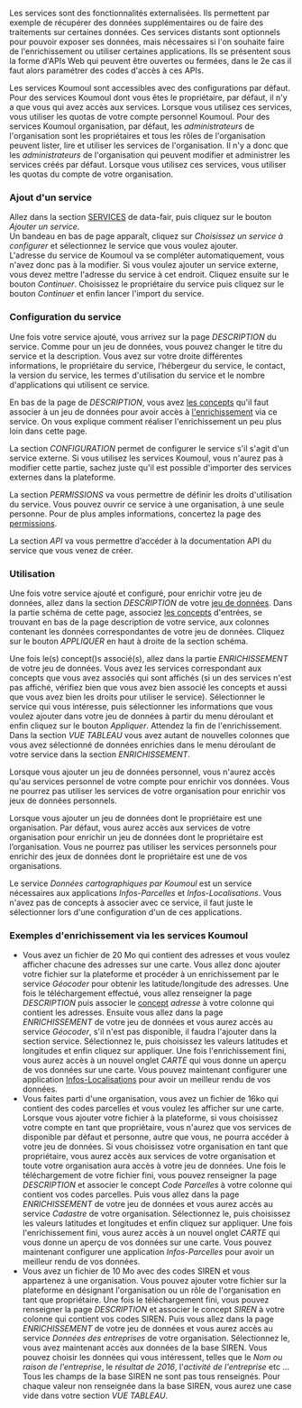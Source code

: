 Les services sont des fonctionnalités externalisées. Ils permettent par exemple de récupérer des données supplémentaires ou de faire des traitements sur certaines données. Ces services distants sont optionnels pour pouvoir exposer ses données, mais nécessaires si l'on souhaite faire de l'enrichissement ou utiliser certaines applications. Ils se présentent sous la forme d'APIs Web qui peuvent être ouvertes ou fermées, dans le 2e cas il faut alors paramétrer des codes d'accès à ces APIs.

Les services Koumoul sont accessibles avec des configurations par défaut.  
Pour des services Koumoul dont vous êtes le propriétaire, par défaut, il n'y a que vous qui avez accès aux services. Lorsque vous utilisez ces services, vous utiliser les quotas de votre compte personnel Koumoul.
Pour des services Koumoul organisation, par défaut, les *administrateurs* de l'organisation sont les propriétaires et tous les rôles de l'organisation peuvent lister, lire et utiliser les services de l'organisation. Il n'y a donc que les *administrateurs* de l'organisation qui peuvent modifier et administrer les services créés par défaut. Lorsque vous utilisez ces services, vous utiliser les quotas du compte de votre organisation.

### Ajout d'un service

Allez dans la section [SERVICES](https://koumoul.com/s/data-fair/remote-services) de data-fair, puis cliquez sur le bouton *Ajouter un service*.  
Un bandeau en bas de page apparaît, cliquez sur *Choisissez un service à configurer* et sélectionnez le service que vous voulez ajouter.  
L'adresse du service de Koumoul va se compléter automatiquement, vous n'avez donc pas à la modifier. Si vous voulez ajouter un service externe, vous devez mettre l'adresse du service à cet endroit.
Cliquez ensuite sur le bouton *Continuer*. Choisissez le propriétaire du service puis cliquez sur le bouton *Continuer* et enfin lancer l'import du service.

### Configuration du service

Une fois votre service ajouté, vous arrivez sur la page *DESCRIPTION* du service. Comme pour un jeu de données, vous pouvez changer le titre du service et la description. Vous avez sur votre droite différentes informations, le propriétaire du service, l’hébergeur du service, le contact, la version du service, les termes d'utilisation du service et le nombre d'applications qui utilisent ce service.

En bas de la page de *DESCRIPTION*, vous avez [les concepts](user-guide/concepts) qu'il faut associer à un jeu de données pour avoir accès à [l'enrichissement](user-guide/enrichment) via ce service. On vous explique comment réaliser l'enrichissement un peu plus loin dans cette page.

La section *CONFIGURATION* permet de configurer le service s'il s'agit d'un service externe. Si vous utilisez les services Koumoul, vous n'aurez pas à modifier cette partie, sachez juste qu'il est possible d'importer des services externes dans la plateforme.

La section *PERMISSIONS* va vous permettre de définir les droits d'utilisation du service. Vous pouvez ouvrir ce service à une organisation, à une seule personne. Pour de plus amples informations, concertez la page des [permissions](user-guide/permission).

La section *API* va vous permettre d’accéder à la documentation API du service que vous venez de créer.

### Utilisation

Une fois votre service ajouté et configuré, pour enrichir votre jeu de données, allez dans la section *DESCRIPTION* de votre [jeu de données](user-guide/dataset). Dans la partie schéma de cette page, associez [les concepts](user-guide/concepts) d'entrées, se trouvant en bas de la page description de votre service, aux colonnes contenant les données correspondantes de votre jeu de données. Cliquez sur le bouton *APPLIQUER* en haut à droite de la section schéma.

Une fois le(s) concept()s associé(s), allez dans la partie *ENRICHISSEMENT* de votre jeu de données. Vous avez les services correspondant aux concepts que vous avez associés qui sont  affichés (si un des services n'est pas affiché, vérifiez bien que vous avez bien associé les concepts et aussi que vous avez bien les droits pour utiliser le service). Sélectionner le service qui vous intéresse, puis sélectionner les informations que vous voulez ajouter dans votre jeu de données à partir du menu déroulant et enfin cliquez sur le bouton *Appliquer*. Attendez la fin de l'enrichissement. Dans la section *VUE TABLEAU* vous avez autant de nouvelles colonnes que vous avez sélectionné de données enrichies dans le menu déroulant de votre service dans la section *ENRICHISSEMENT*.

Lorsque vous ajouter un jeu de données personnel, vous n'aurez accès qu'au services personnel de votre compte pour enrichir vos données. Vous ne pourrez pas utiliser les services de votre organisation pour enrichir vos jeux de données personnels.

Lorsque vous ajouter un jeu de données dont le propriétaire est une organisation. Par défaut, vous aurez accès aux services de votre organisation pour enrichir un jeu de données dont le propriétaire est l’organisation. Vous ne pourrez pas utiliser les services personnels pour enrichir des jeux de données dont le propriétaire est une de vos organisations.

Le service *Données cartographiques par Koumoul* est un service nécessaires aux applications *Infos-Parcelles* et *Infos-Localisations*. Vous n'avez pas de concepts à associer avec ce service, il faut juste le sélectionner lors d'une configuration d'un de ces applications.

### Exemples d'enrichissement via les services Koumoul

* Vous avez un fichier de 20 Mo qui contient des adresses et vous voulez afficher chacune des adresses sur une carte. Vous allez donc ajouter votre fichier sur la plateforme et procéder à un enrichissement par le service *Géocoder* pour obtenir les latitude/longitude des adresses. Une fois le téléchargement effectué, vous allez renseigner la page *DESCRIPTION* puis associer le [concept](user-guide/concepts) *adresse* à votre colonne qui contient les adresses. Ensuite vous allez dans la page *ENRICHISSEMENT* de votre jeu de données et vous aurez accès au service *Géocoder*, s'il n'est pas disponible, il faudra l'ajouter dans la section service. Sélectionnez le, puis choisissez les valeurs latitudes et longitudes et enfin cliquez sur appliquer. Une fois l'enrichissement fini, vous aurez accès à un nouvel onglet *CARTE* qui vous donne un aperçu de vos données sur une carte. Vous pouvez maintenant configurer une application [Infos-Localisations](user-guide/application-infos-location) pour avoir un meilleur rendu de vos données.
* Vous faites parti d'une organisation, vous avez un fichier de 16ko qui contient des codes parcelles et vous voulez les afficher sur une carte.  
Lorsque vous ajouter votre fichier à la plateforme, si vous choisissez votre compte en tant que propriétaire, vous n'aurez que vos services de disponible par défaut et personne, autre que vous, ne pourra accéder à votre jeu de données. Si vous choisissez votre organisation en tant que propriétaire, vous aurez accès aux services de votre organisation et toute votre organisation aura accès à votre jeu de données. Une fois le téléchargement de votre fichier fini, vous pouvez renseigner la page *DESCRIPTION* et associer le concept *Code Parcelles* à votre colonne qui contient vos codes parcelles. Puis vous allez dans la page *ENRICHISSEMENT* de votre jeu de données et vous aurez accès au service *Cadastre* de votre organisation. Sélectionnez le, puis choisissez les valeurs latitudes et longitudes et enfin cliquez sur appliquer. Une fois l'enrichissement fini, vous aurez accès à un nouvel onglet *CARTE* qui vous donne un aperçu de vos données sur une carte. Vous pouvez maintenant configurer une application *Infos-Parcelles* pour avoir un meilleur rendu de vos données.
* Vous avez un fichier de 10 Mo avec des codes SIREN et vous appartenez à une organisation. Vous pouvez ajouter votre fichier sur la plateforme en désignant l'organisation ou un rôle de l'organisation en tant que propriétaire. Une fois le téléchargement fini, vous pouvez renseigner la page *DESCRIPTION* et associer le concept *SIREN* à votre colonne qui contient vos codes SIREN. Puis vous allez dans la page *ENRICHISSEMENT* de votre jeu de données et vous aurez accès au service *Données des entreprises* de votre organisation. Sélectionnez le, vous avez maintenant accès aux données de la base SIREN. Vous pouvez choisir les données qui vous intéressent, telles que le *Nom ou raison de l'entreprise*, le *résultat de 2016*, l'*activité de l'entreprise* etc ... Tous les champs de la base SIREN ne sont pas tous renseignés. Pour chaque valeur non renseignée dans la base SIREN, vous aurez une case vide dans votre section *VUE TABLEAU*.
